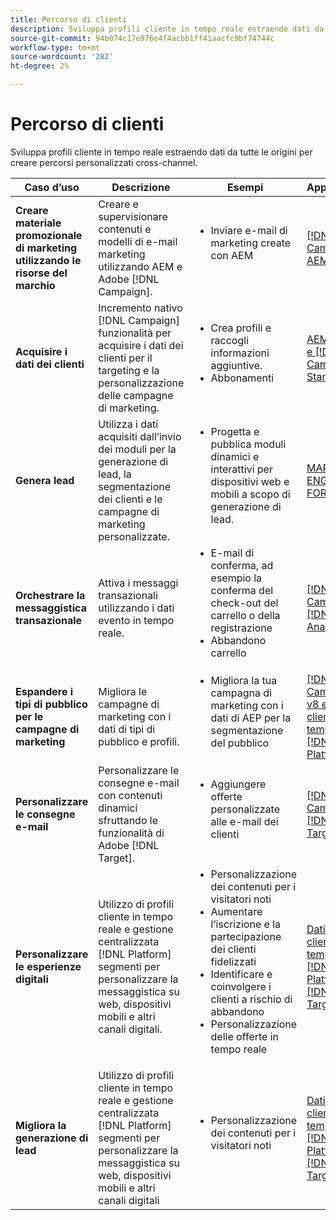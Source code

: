 ```yaml
---
title: Percorso di clienti
description: Sviluppa profili cliente in tempo reale estraendo dati da tutte le origini per creare percorsi personalizzati cross-channel.
source-git-commit: 94b074c17e976e4f4acbb1ff41aacfc9bf74744c
workflow-type: tm+mt
source-wordcount: '282'
ht-degree: 2%

---
```



# Percorso di clienti

Sviluppa profili cliente in tempo reale estraendo dati da tutte le origini per creare percorsi personalizzati cross-channel.


<table>
 <thead>
    <tr>
      <th>Caso d’uso</th>
      <th>Descrizione</th>
      <th>Esempi</th>
      <th>Applicazioni</th>
    </tr>
  </thead>
  <tbody>
<tr>
  <td><strong>Creare materiale promozionale di marketing utilizzando le risorse del marchio</strong><br></td>
  <td>Creare e supervisionare contenuti e modelli di e-mail marketing utilizzando AEM e Adobe [!DNL Campaign].</td>
  <td>
    <ul style="margin-top: 0;">
      <li>Inviare e-mail di marketing create con AEM</li>
    </ul>    
  </td>
  <td><a href="../integrations-between-applications/experience-manager/experience-manager-campaign.md">[!DNL Campaign] e AEM</a></td>
</tr>

<tr>
  <td><strong>Acquisire i dati dei clienti</strong><br></td>
 <td>Incremento nativo [!DNL Campaign] funzionalità per acquisire i dati dei clienti per il targeting e la personalizzazione delle campagne di marketing.</td>
  <td>
    <ul style="margin-top: 0;">
      <li>Crea profili e raccogli informazioni aggiuntive. </li>
      <li>Abbonamenti</li>
    </ul>
  </td>
  <td><a href="../integrations-between-applications/experience-manager/experience-manager-campaign.md">AEM FORMS e [!DNL Campaign] Standard</a></td>
</tr>

<tr>
  <td><strong>Genera lead</strong><br></td>
  <td>Utilizza i dati acquisiti dall’invio dei moduli per la generazione di lead, la segmentazione dei clienti e le campagne di marketing personalizzate.</td>
    <td>
    <ul style="margin-top: 0;">
      <li>Progetta e pubblica moduli dinamici e interattivi per dispositivi web e mobili a scopo di generazione di lead.</li>
    </ul>
  </td>
  <td><a href="../integrations-between-applications/experience-manager/experience-manager-marketo.md">MARKETO ENGAGE e FORMS</td>
</tr>

<tr>
  <td><strong>Orchestrare la messaggistica transazionale</strong><br></td>
  <td>Attiva i messaggi transazionali utilizzando i dati evento in tempo reale.</td>
  <td>
    <ul style="margin-top: 0;">
      <li>E-mail di conferma, ad esempio la conferma del check-out del carrello o della registrazione </li>
      <li>Abbandono carrello</li>
    </ul>
  </td>
  <td><a href="../integrations-between-applications/campaign/campaign-analytics.md">[!DNL Campaign] e [!DNL Analytics]</a></td>
</tr>

<tr>
  <td><strong>Espandere i tipi di pubblico per le campagne di marketing</strong><br></td>
  <td>Migliora le campagne di marketing con i dati di tipi di pubblico e profili.</td>
  <td>
    <ul style="margin-top: 0;">
      <li>Migliora la tua campagna di marketing con i dati di AEP per la segmentazione del pubblico</li>
    </ul>
  </td>
 <td><a href="../integrations-between-applications/campaign/campaign-rtcdp.md">[!DNL Campaign] v8 e dati cliente in tempo reale [!DNL Platform]</a></td>
</tr>

<tr>
  <td><strong>Personalizzare le consegne e-mail</strong><br></td>
  <td>Personalizzare le consegne e-mail con contenuti dinamici sfruttando le funzionalità di Adobe [!DNL Target].</td>
  <td>
    <ul style="margin-top: 0;">
      <li>Aggiungere offerte personalizzate alle e-mail dei clienti</li>
    </ul>
  </td>
  <td><a href="../integrations-between-applications/campaign/campaign-target.md">[!DNL Campaign] e [!DNL Target]</a></td>
</tr>

<tr>
  <td><strong>Personalizzare le esperienze digitali</strong><br></td>
  <td>Utilizzo di profili cliente in tempo reale e gestione centralizzata [!DNL Platform] segmenti per personalizzare la messaggistica su web, dispositivi mobili e altri canali digitali.</td>
  <td>
    <ul style="margin-top: 0;">
      <li>Personalizzazione dei contenuti per i visitatori noti</li>
      <li>Aumentare l’iscrizione e la partecipazione dei clienti fidelizzati</li>
      <li>Identificare e coinvolgere i clienti a rischio di abbandono</li>
      <li>Personalizzazione delle offerte in tempo reale</li>
    </ul>
  </td>
  <td><a href="../integrations-between-applications/rtcdp/rtcdp-target.md">Dati dei clienti in tempo reale [!DNL Platform] e [!DNL Target]</a></td>
</tr>

<tr>
  <td><strong>Migliora la generazione di lead</strong><br></td>
  <td>Utilizzo di profili cliente in tempo reale e gestione centralizzata [!DNL Platform] segmenti per personalizzare la messaggistica su web, dispositivi mobili e altri canali digitali</td>
  <td>
    <ul style="margin-top: 0;">
      <li>Personalizzazione dei contenuti per i visitatori noti</li>
    </ul>
  </td>
  <td><a href="../integrations-between-applications/rtcdp/rtcdp-target.md">Dati dei clienti in tempo reale [!DNL Platform] e [!DNL Target]</a></td>
</tr>
</tbody>
</table>

